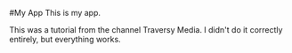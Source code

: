 #My App
This is my app.

This was a tutorial from the channel Traversy Media.
I didn't do it correctly entirely, but everything works. 
